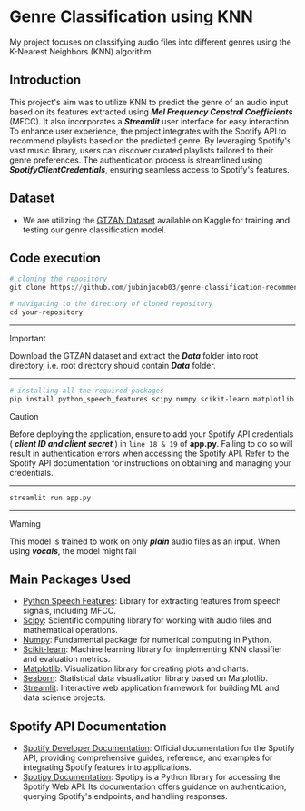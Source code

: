 # Genre Classification using KNN

My project focuses on classifying audio files into different genres using the K-Nearest Neighbors (KNN) algorithm.

## Introduction

This project's aim was to utilize KNN to predict the genre of an audio input based on its features extracted using <strong><em>Mel Frequency Cepstral Coefficients</em></strong> (MFCC). It also incorporates a <strong><em>Streamlit</em></strong> user interface for easy interaction. To enhance user experience, the project integrates with the Spotify API to recommend playlists based on the predicted genre. By leveraging Spotify's vast music library, users can discover curated playlists tailored to their genre preferences. The authentication process is streamlined using <strong><em>SpotifyClientCredentials</em></strong>, ensuring seamless access to Spotify's features.

## Dataset

- We are utilizing the [GTZAN Dataset](https://www.kaggle.com/datasets/andradaolteanu/gtzan-dataset-music-genre-classification) available on Kaggle for training and testing our genre classification model.

## Code execution
  
```python
# cloning the repository
git clone https://github.com/jubinjacob03/genre-classification-recommendation_Spotify.git
```

```python
# navigating to the directory of cloned repository
cd your-repository
```
---
> [!IMPORTANT]
> Download the GTZAN dataset and extract the <strong><em>Data</em></strong> folder into root directory, i.e. root directory should contain <strong><em>Data</em></strong> folder.
---
```bash
# installing all the required packages
pip install python_speech_features scipy numpy scikit-learn matplotlib seaborn streamlit spotipy
```
> [!CAUTION]
> Before deploying the application, ensure to add your Spotify API credentials ( <strong><em>client ID and client secret</em></strong> ) in <code>line 18 & 19</code> of <strong>app.py</strong>. Failing to do so will result in authentication errors when accessing the Spotify API. Refer to the Spotify API documentation for instructions on obtaining and managing your credentials.
---

```python
streamlit run app.py
```
---
> [!WARNING]
> This model is trained to work on only <strong><em>plain</em></strong> audio files as an input. When using <strong><em>vocals</em></strong>, the model might fail


## Main Packages Used

- [Python Speech Features](https://python-speech-features.readthedocs.io/en/latest/): Library for extracting features from speech signals, including MFCC.
- [Scipy](https://docs.scipy.org/doc/scipy/): Scientific computing library for working with audio files and mathematical operations.
- [Numpy](https://numpy.org/doc/): Fundamental package for numerical computing in Python.
- [Scikit-learn](https://scikit-learn.org/stable/): Machine learning library for implementing KNN classifier and evaluation metrics.
- [Matplotlib](https://matplotlib.org/stable/contents.html): Visualization library for creating plots and charts.
- [Seaborn](https://seaborn.pydata.org/): Statistical data visualization library based on Matplotlib.
- [Streamlit](https://docs.streamlit.io/en/stable/): Interactive web application framework for building ML and data science projects.

## Spotify API Documentation

- [Spotify Developer Documentation](https://developer.spotify.com/documentation/): Official documentation for the Spotify API, providing comprehensive guides, reference, and examples for integrating Spotify features into applications.
- [Spotipy Documentation](https://spotipy.readthedocs.io/en/2.18.0/): Spotipy is a Python library for accessing the Spotify Web API. Its documentation offers guidance on authentication, querying Spotify's endpoints, and handling responses.

